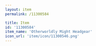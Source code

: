```yaml
---
layout: item
permalink: /11300584

title: Item
id: '11300584'
item_name: 'Otherworldly Might Headgear'
icon_url: 'item/icon/11300546.png'
---
```

